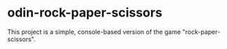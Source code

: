 # odin-rock-paper-scissors

This project is a simple, console-based version of the game "rock-paper-scissors".
